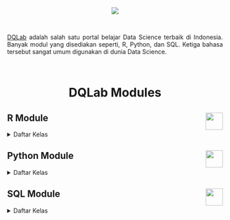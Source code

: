 <br />

<p align="center">
  <a href='https://academy.dqlab.id/main/learn_more'><img src="README/DQ_Lab2.png"></a>
</p>

<br />
<p align="justify">
  <a href="https://academy.dqlab.id/main/module">DQLab</a> adalah salah satu portal belajar Data Science terbaik di Indonesia. Banyak modul yang disediakan seperti, R, Python, dan SQL. Ketiga bahasa tersebut sangat umum digunakan di dunia Data Science. 
</p>

<br />

<h1 align="center">DQLab Modules</h1>

## R Module <a href='README/6.png'><img src='README/6.png' align="right" height="40" /></a>

<details><summary>Daftar Kelas</summary>

- [[📂](https://github.com/MyArist/DQLab/tree/master/Learn/R/Preliminary/Introduction%20to%20Data%20Science%20with%20R)] [[🔍](https://academy.dqlab.id/main/package/practice/111)] [[📃](https://academy.dqlab.id/certificate/pdf/DQLABBGINRUSPHOS)] Introduction to Data Science with R

- [[📂](https://github.com/MyArist/DQLab/tree/master/Learn/R/Preliminary/R%20Fundamental%20for%20Data%20Science)] [[🔍](https://academy.dqlab.id/main/package/practice/1)] [[📃](https://academy.dqlab.id/certificate/pdf/DQLABINTR1CLGENH)] R Fundamental for Data Science

</details>

## Python Module <a href='README/6.png'><img src='README/6.png' align="right" height="40" /></a>

<details><summary>Daftar Kelas</summary>

- [[🗂️](https://github.com/hilmireza09/DQLab/blob/main/python/1_Python%20for%20Data%20Professional%20Beginner%20-%20Part%201.ipynb)] Python for Data Professional Beginner - Part 1

- [[🗂️](https://github.com/hilmireza09/DQLab/blob/main/python/2_Python%20for%20Data%20Professional%20Beginner%20-%20Part%202.ipynb)] Python for Data Professional Beginner - Part 2

- [[🗂️](https://github.com/hilmireza09/DQLab/blob/main/python/3_Python%20for%20Data%20Professional%20Beginner%20-%20Part%203.ipynb)] Python for Data Professional Beginner - Part 3

- [[🗂️](https://github.com/hilmireza09/DQLab/blob/main/python/4_Exploratory%20Data%20Analysis%20with%20Python%20for%20Beginner.ipynb)] Exploratory Data Analysis with Python for Beginner

- [[🗂️](https://github.com/hilmireza09/DQLab/blob/main/python/5_Data%20Visualization%20with%20Python%20Matplotlib%20for%20Beginner%20-%20Part%201.ipynb)] Data Visualization with Python Matplotlib for Beginner - Part 1

- [[🗂️](https://github.com/hilmireza09/DQLab/blob/main/python/6_Data%20Visualization%20with%20Python%20Matplotlib%20for%20Beginner%20-%20Part%202.ipynb)] Data Visualization with Python Matplotlib for Beginner - Part 2

- [[🗂️](https://github.com/hilmireza09/DQLab/blob/main/python/7_%20Data%20Quality%20with%20Python%20for%20Beginner.ipynb)] Data Quality with Python for Beginner

- [[🗂️](https://github.com/hilmireza09/DQLab/blob/main/python/8_Machine%20Learning%20With%20Python%20for%20Beginner.ipynb)] Machine Learning With Python for Beginner

- [[🗂️](https://github.com/hilmireza09/DQLab/blob/main/python/9_Fundamental%20Data%20Visualization%20with%20Python.ipynb)] Fundamental Data Visualization with Python

- [[🗂️](https://github.com/hilmireza09/DQLab/blob/main/python/10_Data%20Manipulation%20with%20Pandas%20-%20Part%201.ipynb)] Data Manipulation with Pandas - Part 1

- [[🗂️](https://github.com/hilmireza09/DQLab/blob/main/python/11_Data%20Manipulation%20with%20Pandas%20-%20Part%202.ipynb)] Data Manipulation with Pandas - Part 2

- [[🗂️](https://github.com/hilmireza09/DQLab/blob/main/python/12_Statistic%20using%20Python%20for%20Data%20Science%20-%20Part%201.ipynb)] Statistic using Python for Data Science - Part 1

- [[🗂️](https://github.com/hilmireza09/DQLab/blob/main/python/13_Statistic%20using%20Python%20for%20Data%20Science%20-%20Part%202.ipynb)] Statistic using Python for Data Science - Part 2

- [[🗂️](https://github.com/hilmireza09/DQLab/blob/main/python/14_Data%20Visualization%20using%20Plotnine.ipynb)] Data Visualization using Plotnine

</details>

## SQL Module <a href='README/6.png'><img src='README/6.png' align="right" height="40" /></a>

<details><summary>Daftar Kelas</summary>

- [[🗂️](https://github.com/hilmireza09/DQLab/blob/main/sql/1_Fundamental%20SQL%20Using%20SELECT%20Statement.sql)] Fundamental SQL Using SELECT Statement

- [[🗂️](https://github.com/hilmireza09/DQLab/blob/main/sql/2_Fundamental%20SQL%20Using%20FUNCTION%20and%20GROUP%20BY.sql)] Fundamental SQL Using FUNCTION and GROUP BY

- [[🗂️](https://github.com/hilmireza09/DQLab/blob/main/sql/3_Fundamental%20SQL%20Using%20INNER%20JOIN%20and%20UNION.sql)] Fundamental SQL Using INNER JOIN and UNION

- [[🗂️](https://github.com/hilmireza09/DQLab/blob/main/sql/4_Fundamental%20SQL%20Group%20By%20and%20Having.sql)] Fundamental SQL Group By and Having

- [[🗂️](https://github.com/hilmireza09/DQLab/blob/main/sql/5_Project%20Fundamental%20SQL%20Group%20By%20and%20Having.sql)] Project Fundamental SQL Group By and Having

</details>
